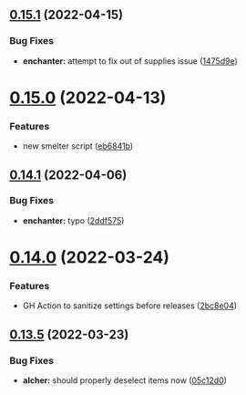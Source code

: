 ## [0.15.1](https://github.com/Torwent/FreeWaspBots/compare/v0.15.0...v0.15.1) (2022-04-15)


### Bug Fixes

* **enchanter:** attempt to fix  out of supplies issue ([1475d9e](https://github.com/Torwent/FreeWaspBots/commit/1475d9e1bd04e28219c853fb8e0bbf47a41fd44a))



# [0.15.0](https://github.com/Torwent/FreeWaspBots/compare/v0.14.1...v0.15.0) (2022-04-13)


### Features

* new smelter script ([eb6841b](https://github.com/Torwent/FreeWaspBots/commit/eb6841b56cc305efb74dd7d8b4d17ce36bfb613a))



## [0.14.1](https://github.com/Torwent/FreeWaspBots/compare/v0.14.0...v0.14.1) (2022-04-06)


### Bug Fixes

* **enchanter:** typo ([2ddf575](https://github.com/Torwent/FreeWaspBots/commit/2ddf5750894967fe0cd5b1df65e068e6c183fa1e))



# [0.14.0](https://github.com/Torwent/FreeWaspBots/compare/v0.13.5...v0.14.0) (2022-03-24)


### Features

* GH Action to sanitize settings before releases ([2bc8e04](https://github.com/Torwent/FreeWaspBots/commit/2bc8e04d118e372fe03141dfaa49ad3f3c49c8c7))



## [0.13.5](https://github.com/Torwent/FreeWaspBots/compare/v0.13.4...v0.13.5) (2022-03-23)


### Bug Fixes

* **alcher:** should properly deselect items now ([05c12d0](https://github.com/Torwent/FreeWaspBots/commit/05c12d079be6ec3c2648d65959dfff5c8b53c49b))



